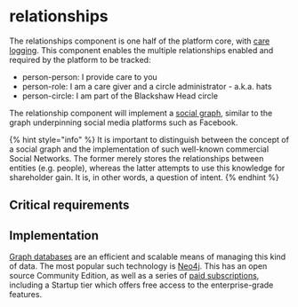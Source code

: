 # relationships

The relationships component is one half of the platform core, with [care logging](../transactions-subsystem/care-logging.md). This component enables the multiple relationships enabled and required by the platform to be tracked:

* person-person: I provide care to you
* person-role: I am a care giver and a circle administrator - a.k.a. hats
* person-circle: I am part of the Blackshaw Head circle

The relationship component will implement a [social graph](https://en.wikipedia.org/wiki/Social_graph), similar to the graph underpinning social media platforms such as Facebook.

{% hint style="info" %}
It is important to distinguish between the concept of a social graph and the implementation of such well-known commercial Social Networks. The former merely stores the relationships between entities \(e.g. people\), whereas the latter attempts to use this knowledge for shareholder gain. It is, in other words, a question of intent.
{% endhint %}

## ​C​ritical requirements

## ​Implementation

[Graph databases](https://en.wikipedia.org/wiki/Graph_database) are an efficient and scalable means of managing this kind of data. The most popular such technology is [Neo4j](https://neo4j.com/). This has an open source Community Edition, as well as a series of [paid subscriptions](https://neo4j.com/subscriptions), including a Startup tier which offers free access to the enterprise-grade features.

